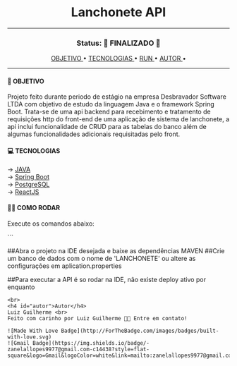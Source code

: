 <h1 align="center"> Lanchonete API </h1>
<hr/>
<h3 align="center"> Status: 🚀 FINALIZADO 🚀</h3>

<p align="center"> 
  <a href="#objetivos"> OBJETIVO </a> •
  <a href="#tecnologias"> TECNOLOGIAS </a> •
  <a href="#run"> RUN </a> •
  <a href="#autor"> AUTOR </a> •
</p>

<hr/>
<h4 id="#objetivo"> 🚀 OBJETIVO </h3>
<p> Projeto feito durante periodo de estágio na empresa Desbravador Software LTDA com objetivo de estudo 
  da linguagem Java e o framework Spring Boot. Trata-se de uma api backend para recebimento e tratamento 
  de requisições http do front-end de uma aplicação de sistema de lanchonete, a api inclui funcionalidade de CRUD
para as tabelas do banco além de algumas funcionalidades adicionais requisitadas pelo front. </p>

<h4 id="#tecnologias"> 💻 TECNOLOGIAS </h3>
→ <a href="https://www.java.com/pt-BR/"> JAVA </a> <br>
→ <a href="https://spring.io/">Spring Boot </a> <br>
→ <a href="https://www.postgresql.org/"> PostgreSQL</a> <br>
→ <a href="https://pt-br.legacy.reactjs.org/"> ReactJS </a> <br>

<h4> 👩‍💻 COMO RODAR </h4>
<p id="run" >Execute os comandos abaixo:</p>
```

##Abra o projeto na IDE desejada e baixe as dependências MAVEN
##Crie um banco de dados com o nome de 'LANCHONETE' ou altere as configurações em aplication.properties

##Para executar a API é so rodar na IDE, não existe deploy ativo por enquanto
```
<br>
<h4 id="autor">Autor</h4>
Luiz Guilherme <br>
Feito com carinho por Luiz Guilherme 👋🏽 Entre em contato!

![Made With Love Badge](http://ForTheBadge.com/images/badges/built-with-love.svg)
![Gmail Badge](https://img.shields.io/badge/-zanelallopes9977@gmail.com-c14438?style=flat-square&logo=Gmail&logoColor=white&link=mailto:zanelallopes9977@gmail.com)

